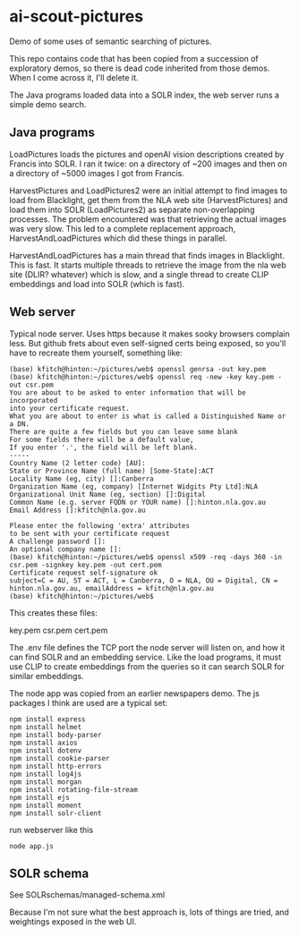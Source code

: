 # ai-scout-pictures

Demo of some uses of semantic searching of pictures.

This repo contains code that has been copied from a succession of exploratory demos, so there is dead code inherited from those demos. When I come across it, I'll delete it.

The Java programs loaded data into a SOLR index, the web server runs a simple demo search.

## Java programs

LoadPictures loads the pictures and openAI vision descriptions created by Francis into SOLR.  I ran it twice: on a directory of ~200 images and then on a directory of ~5000 images I got from Francis.

 HarvestPictures and LoadPictures2 were an initial attempt to find images to load from Blacklight, get them from the NLA web site (HarvestPictures) and load them into SOLR (LoadPictures2) as separate non-overlapping processes.  The problem encountered was that retrieving the actual images was very slow. This led to a complete replacement approach, HarvestAndLoadPictures which did these things in parallel.

HarvestAndLoadPictures has a main thread that finds images in Blacklight.  This is fast.  It starts multiple threads to retrieve the image from the nla web site (DLIR? whatever) which is slow, and a single thread to create CLIP embeddings and load into SOLR (which is fast).

## Web server

Typical node server.  Uses https because it makes sooky browsers complain less.  But github frets about even self-signed certs being exposed, so you'll have to recreate them yourself, something like:

```
(base) kfitch@hinton:~/pictures/web$ openssl genrsa -out key.pem
(base) kfitch@hinton:~/pictures/web$ openssl req -new -key key.pem -out csr.pem
You are about to be asked to enter information that will be incorporated
into your certificate request.
What you are about to enter is what is called a Distinguished Name or a DN.
There are quite a few fields but you can leave some blank
For some fields there will be a default value,
If you enter '.', the field will be left blank.
-----
Country Name (2 letter code) [AU]:
State or Province Name (full name) [Some-State]:ACT
Locality Name (eg, city) []:Canberra
Organization Name (eg, company) [Internet Widgits Pty Ltd]:NLA
Organizational Unit Name (eg, section) []:Digital
Common Name (e.g. server FQDN or YOUR name) []:hinton.nla.gov.au
Email Address []:kfitch@nla.gov.au

Please enter the following 'extra' attributes
to be sent with your certificate request
A challenge password []:
An optional company name []:
(base) kfitch@hinton:~/pictures/web$ openssl x509 -req -days 360 -in csr.pem -signkey key.pem -out cert.pem
Certificate request self-signature ok
subject=C = AU, ST = ACT, L = Canberra, O = NLA, OU = Digital, CN = hinton.nla.gov.au, emailAddress = kfitch@nla.gov.au
(base) kfitch@hinton:~/pictures/web$
```

This creates these files:

key.pem csr.pem cert.pem

The .env file defines the TCP port the node server will listen on, and how it can find SOLR and an embedding service.  Like the load programs, it must use CLIP to create embeddings from the queries so it can search SOLR for similar embeddings.

The node app was copied from an earlier newspapers demo.  The js packages I think are used are a typical set:


```
npm install express
npm install helmet
npm install body-parser
npm install axios
npm install dotenv
npm install cookie-parser
npm install http-errors
npm install log4js
npm install morgan
npm install rotating-file-stream
npm install ejs
npm install moment
npm install solr-client
```

run webserver like this

`node app.js`




## SOLR schema

See SOLRschemas/managed-schema.xml

Because I'm not sure what the best approach is, lots of things are tried, and weightings exposed in the web UI.

